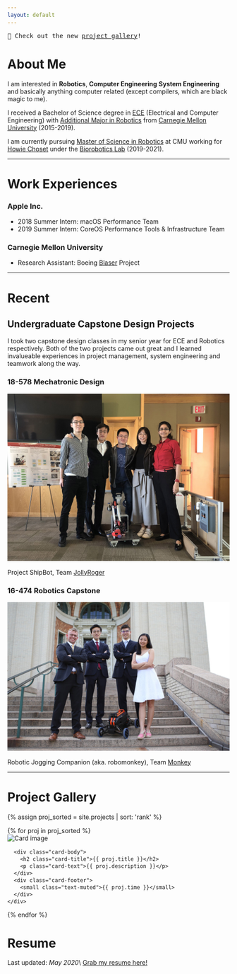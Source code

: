 ```yaml
---
layout: default
---
```


<pre class="highlight">
🔔 Check out the new <a href="#projgallery">project gallery</a>!
</pre>

# About Me

I am interested in **Robotics**, **Computer Engineering**
**System Engineering** and basically anything computer related
(except compilers, which are black magic to me).

I received a Bachelor of Science degree in [ECE][ece_link]
(Electrical and Computer Engineering) with
[Additional Major in Robotics][robo_major_link] from
[Carnegie Mellon University][cmu_link] (2015-2019).

I am currently pursuing [Master of Science in Robotics][msr_link] at CMU working
for [Howie Choset][howie_choset] under the [Biorobotics Lab][bio_link]
(2019-2021).

* * *

# Work Experiences

### Apple Inc.
* 2018 Summer Intern: macOS Performance Team
* 2019 Summer Intern: CoreOS Performance Tools & Infrastructure Team

### Carnegie Mellon University
* Research Assistant: Boeing [Blaser][blaser] Project

* * *

# Recent

## Undergraduate Capstone Design Projects

I took two capstone design classes in my senior year for ECE and Robotics
respectively. Both of the two projects came out great and I learned invalueable
experiences in project management, system engineering and teamwork along the
way.

### 18-578 Mechatronic Design

![Team JollyRoger](/assets/img/2019/capstone/jolly_roger_team.jpeg)

Project ShipBot, Team [JollyRoger][jolly_roger]

### 16-474 Robotics Capstone

![Team Monkey](/assets/img/2019/capstone/monkey_team.jpeg)

Robotic Jogging Companion (aka. robomonkey), Team [Monkey][robo_monkey]

<a name="projgallery"></a>
* * *

# Project Gallery

{% assign proj_sorted = site.projects | sort: 'rank' %}
<div class="card-group">
  {% for proj in proj_sorted %}
    <div class="card"  onclick="location.href='{{ proj.url }}#title';" style="cursor: pointer;">
      <img class="card-img-top" src="{{ proj.thumbnail }}" alt="Card image">

      <div class="card-body">
        <h2 class="card-title">{{ proj.title }}</h2>
        <p class="card-text">{{ proj.description }}</p>
      </div>
      <div class="card-footer">
        <small class="text-muted">{{ proj.time }}</small>
      </div>
    </div>
  {% endfor %}
</div>

# Resume
Last updated: *May 2020*\\
[Grab my resume here!][resume_link]

[ece_link]: https://www.ece.cmu.edu
[robo_major_link]: https://www.ri.cmu.edu/education/academic-programs/undergraduate-options/
[cmu_link]: https://www.cmu.edu
[howie_choset]: https://en.wikipedia.org/wiki/Howie_Choset
[msr_link]: https://www.ri.cmu.edu/education/academic-programs/master-of-science-robotics/
[bio_link]: http://biorobotics.ri.cmu.edu/index.php
[blaser]: http://biorobotics.ri.cmu.edu/research/ConfinedSpacePerception.php
[jolly_roger]: https://sites.google.com/view/cmu-jollyroger
[robo_monkey]: https://www.youtube.com/watch?v=4T_pGsnyUNg

[resume_link]: /assets/files/Haowen_Shi_Resume_S20.pdf
